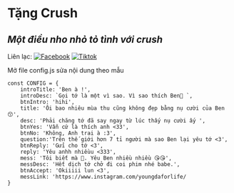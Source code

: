 # Tặng Crush
## _Một điều nho nhỏ tỏ tình với crush_

Liên lạc: 
[![Facebook](https://i.imgur.com/GRqy96ts.jpg)](https://www.facebook.com/nam.nodemy)
[![Tiktok](https://i.imgur.com/Nbfl1E7t.jpg)](https://www.tiktok.com/@manindev)

Mở file config.js sửa nội dung theo mẫu
```
const CONFIG = {
    introTitle: 'Ben à !',
    introDesc: `Gọi tớ là một vì sao. Vì sao thích Ben🥰 `,
    btnIntro: 'hihi',
    title: 'Ôi bao nhiêu mùa thu cũng không đẹp bằng nụ cười của Ben 😙',
    desc: 'Phải chăng tớ đã say ngay từ lúc thấy nụ cười ấy ',
    btnYes: 'Vẫn cứ là thích anh <33',
    btnNo: 'Không, Anh trai à :3',
    question:'Trên thế giới hơn 7 tỉ người mà sao Ben lại yêu tớ <3',
    btnReply: 'Gửi cho tớ <3',
    reply: 'Yêu anhh nhiềuu <333',
    mess: 'Tôi biết mà 🥰. Yêu Ben nhiều nhiều 😘😘',
    messDesc: 'Hết dịch tớ chở đi coi phim nhé babe.',
    btnAccept: 'Okiiiii lun <3',
    messLink: 'https://www.instagram.com/youngdaforlife/
}
```

